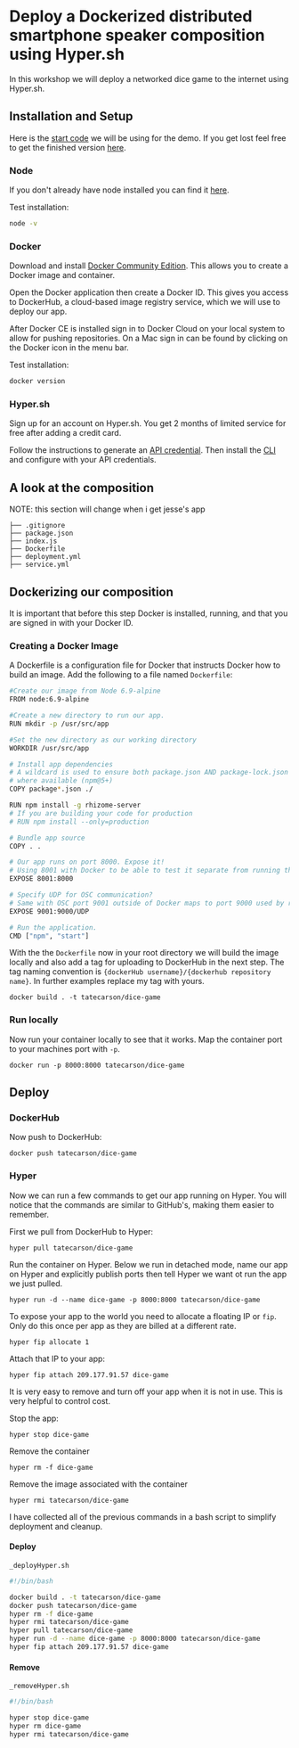 # Deploy a Dockerized distributed smartphone speaker composition using Hyper.sh

In this workshop we will deploy a networked dice game to the internet using Hyper.sh.

## Installation and Setup

Here is the [start code](https://github.com/tatecarson/chance-airports/archive/nime-workshop.zip) we will be using for the demo. If you get lost feel free to get the finished version [here](https://github.com/tatecarson/chance-airports/tree/master).

### Node

If you don't already have node installed you can find it [here](https://nodejs.org/en/).

Test installation:

```bash
node -v
```

### Docker

Download and install [Docker Community Edition](https://docs.docker.com/install/). This allows you to create a Docker image and container.

Open the Docker application then create a Docker ID. This gives you access to DockerHub, a cloud-based image registry service, which we will use to deploy our app.

After Docker CE is installed sign in to Docker Cloud on your local system to allow for pushing repositories. On a Mac sign in can be found by clicking on the Docker icon in the menu bar.

Test installation:

```bash
docker version
```

### Hyper.sh

Sign up for an account on Hyper.sh. You get 2 months of limited service for free after adding a credit card.

Follow the instructions to generate an [API credential](https://docs.hyper.sh/hyper/GettingStarted/generate_api_credential.html). Then install the [CLI](https://docs.hyper.sh/hyper/GettingStarted/install.html) and configure with your API credentials.

## A look at the composition

NOTE: this section will change when i get jesse's app

```
├── .gitignore
├── package.json
├── index.js
├── Dockerfile
├── deployment.yml
├── service.yml
```

## Dockerizing our composition

It is important that before this step Docker is installed, running, and that you are signed in with your Docker ID.

### Creating a Docker Image

A Dockerfile is a configuration file for Docker that instructs Docker how to build an image. Add the following to a file named `Dockerfile`:

```bash
#Create our image from Node 6.9-alpine
FROM node:6.9-alpine

#Create a new directory to run our app.
RUN mkdir -p /usr/src/app

#Set the new directory as our working directory
WORKDIR /usr/src/app

# Install app dependencies
# A wildcard is used to ensure both package.json AND package-lock.json are copied
# where available (npm@5+)
COPY package*.json ./

RUN npm install -g rhizome-server
# If you are building your code for production
# RUN npm install --only=production

# Bundle app source
COPY . .

# Our app runs on port 8000. Expose it!
# Using 8001 with Docker to be able to test it separate from running the server outside of Docker
EXPOSE 8001:8000

# Specify UDP for OSC communication?
# Same with OSC port 9001 outside of Docker maps to port 9000 used by rhizome
EXPOSE 9001:9000/UDP

# Run the application.
CMD ["npm", "start"]
```

With the the `Dockerfile` now in your root directory we will build the image locally and also add a tag for uploading to DockerHub in the next step. The tag naming convention is `{dockerHub username}/{dockerhub repository name}`. In further examples replace my tag with yours.

```
docker build . -t tatecarson/dice-game
```

### Run locally

Now run your container locally to see that it works. Map the container port to your machines port with `-p`.

```
docker run -p 8000:8000 tatecarson/dice-game
```

## Deploy

### DockerHub

Now push to DockerHub:

```
docker push tatecarson/dice-game
```

### Hyper

Now we can run a few commands to get our app running on Hyper. You will notice that the commands are similar to GitHub's, making them easier to remember.

First we pull from DockerHub to Hyper:

```
hyper pull tatecarson/dice-game
```

Run the container on Hyper. Below we run in detached mode, name our app on Hyper and explicitly publish ports then tell Hyper we want ot run the app we just pulled.

```
hyper run -d --name dice-game -p 8000:8000 tatecarson/dice-game
```

To expose your app to the world you need to allocate a floating IP or `fip`. Only do this once per app as they are billed at a different rate.

```
hyper fip allocate 1
```

Attach that IP to your app:

```
hyper fip attach 209.177.91.57 dice-game
```

It is very easy to remove and turn off your app when it is not in use. This is very helpful to control cost.

Stop the app:

```
hyper stop dice-game
```

Remove the container

```
hyper rm -f dice-game
```

Remove the image associated with the container

```
hyper rmi tatecarson/dice-game
```

I have collected all of the previous commands in a bash script to simplify deployment and cleanup.

#### Deploy

`_deployHyper.sh`

```bash
#!/bin/bash

docker build . -t tatecarson/dice-game
docker push tatecarson/dice-game
hyper rm -f dice-game
hyper rmi tatecarson/dice-game
hyper pull tatecarson/dice-game
hyper run -d --name dice-game -p 8000:8000 tatecarson/dice-game
hyper fip attach 209.177.91.57 dice-game
```

#### Remove

`_removeHyper.sh`

```bash
#!/bin/bash

hyper stop dice-game
hyper rm dice-game
hyper rmi tatecarson/dice-game
```
